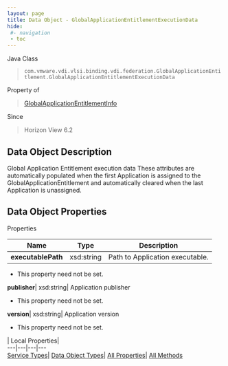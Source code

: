 ```yaml
---
layout: page
title: Data Object - GlobalApplicationEntitlementExecutionData
hide:
 #- navigation
 - toc
---
```






Java Class  
> `com.vmware.vdi.vlsi.binding.vdi.federation.GlobalApplicationEntitlement.GlobalApplicationEntitlementExecutionData`

Property of  
> [GlobalApplicationEntitlementInfo](vdi.federation.GlobalApplicationEntitlement.GlobalApplicationEntitlementInfo.md#field_detail)

Since  
> Horizon View 6.2


## Data Object Description 

Global Application Entitlement execution data These attributes are automatically populated when the first Application is assigned to the GlobalApplicationEntitlement and automatically cleared when the last Application is unassigned. 

## Data Object Properties

Properties

Name |  Type |  Description   
---|---|---  
**executablePath**|  xsd:string|  Path to Application executable.   


* This property need not be set.

  
**publisher**|  xsd:string|  Application publisher   


* This property need not be set.

  
**version**|  xsd:string|  Application version   


* This property need not be set.

  
  
  
 | Local Properties|   
---|---|---|---  
[Service Types](index-mo_types.md)| [Data Object Types](index-do_types.md)| [All Properties](index-properties.md)| [All Methods](index-methods.md)  
  
  
